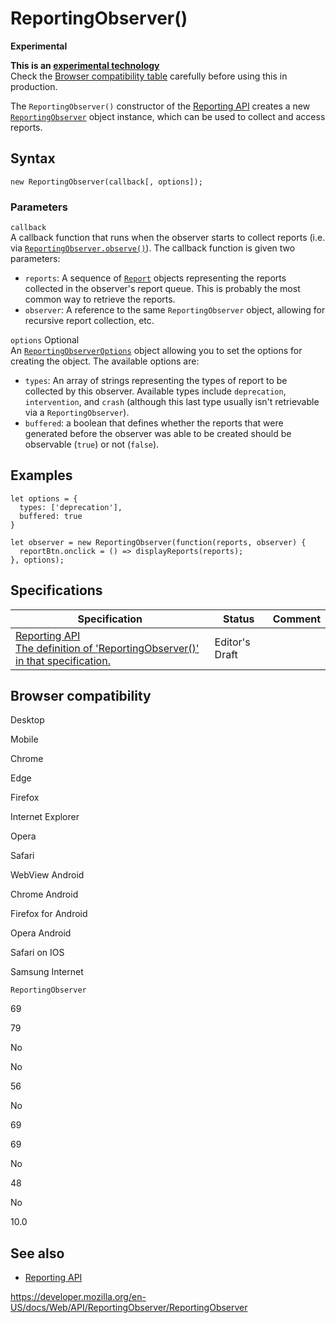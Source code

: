 # ReportingObserver()

**Experimental**

**This is an [experimental technology](https://developer.mozilla.org/en-US/docs/MDN/Guidelines/Conventions_definitions#experimental)**  
Check the [Browser compatibility table](#browser_compatibility) carefully before using this in production.

The `ReportingObserver()` constructor of the [Reporting API](../reporting_api) creates a new [`ReportingObserver`](../reportingobserver) object instance, which can be used to collect and access reports.

## Syntax

    new ReportingObserver(callback[, options]);

### Parameters

`callback`  
A callback function that runs when the observer starts to collect reports (i.e. via [`ReportingObserver.observe()`](observe)). The callback function is given two parameters:

- `reports`: A sequence of [`Report`](../report) objects representing the reports collected in the observer's report queue. This is probably the most common way to retrieve the reports.
- `observer`: A reference to the same `ReportingObserver` object, allowing for recursive report collection, etc.

`options` <span class="badge inline optional">Optional</span>  
An [`ReportingObserverOptions`](../reportingobserveroptions) object allowing you to set the options for creating the object. The available options are:

- `types`: An array of strings representing the types of report to be collected by this observer. Available types include `deprecation`, `intervention`, and `crash` (although this last type usually isn't retrievable via a `ReportingObserver`).
- `buffered`: a boolean that defines whether the reports that were generated before the observer was able to be created should be observable (`true`) or not (`false`).

## Examples

    let options = {
      types: ['deprecation'],
      buffered: true
    }

    let observer = new ReportingObserver(function(reports, observer) {
      reportBtn.onclick = () => displayReports(reports);
    }, options);

## Specifications

<table><thead><tr class="header"><th>Specification</th><th>Status</th><th>Comment</th></tr></thead><tbody><tr class="odd"><td><a href="https://w3c.github.io/reporting/#dom-reportingobserver-reportingobserver">Reporting API<br />
<span class="small">The definition of 'ReportingObserver()' in that specification.</span></a></td><td><span class="spec-ed">Editor's Draft</span></td><td></td></tr></tbody></table>

## Browser compatibility

Desktop

Mobile

Chrome

Edge

Firefox

Internet Explorer

Opera

Safari

WebView Android

Chrome Android

Firefox for Android

Opera Android

Safari on IOS

Samsung Internet

`ReportingObserver`

69

79

No

No

56

No

69

69

No

48

No

10.0

## See also

- [Reporting API](../reporting_api)

<a href="https://developer.mozilla.org/en-US/docs/Web/API/ReportingObserver/ReportingObserver" class="_attribution-link">https://developer.mozilla.org/en-US/docs/Web/API/ReportingObserver/ReportingObserver</a>
